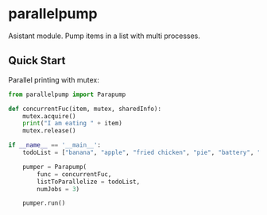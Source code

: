# parallelpump
Asistant module. Pump items in a list with multi processes.

Quick Start
-----------

Parallel printing with mutex:

```python
from parallelpump import Parapump

def concurrentFuc(item, mutex, sharedInfo):
    mutex.acquire()
    print("I am eating " + item)
    mutex.release()

if __name__ == '__main__':
    todoList = ["banana", "apple", "fried chicken", "pie", "battery", "flower"]

    pumper = Parapump(
        func = concurrentFuc, 
        listToParallelize = todoList, 
        numJobs = 3)

    pumper.run()
```
